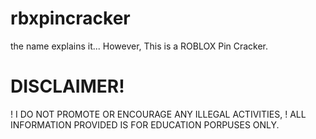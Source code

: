 # rbxpincracker
the name explains it...
However, This is a ROBLOX Pin Cracker.
# DISCLAIMER!
! I DO NOT PROMOTE OR ENCOURAGE ANY ILLEGAL ACTIVITIES, 
! ALL INFORMATION PROVIDED IS FOR EDUCATION PORPUSES ONLY.
